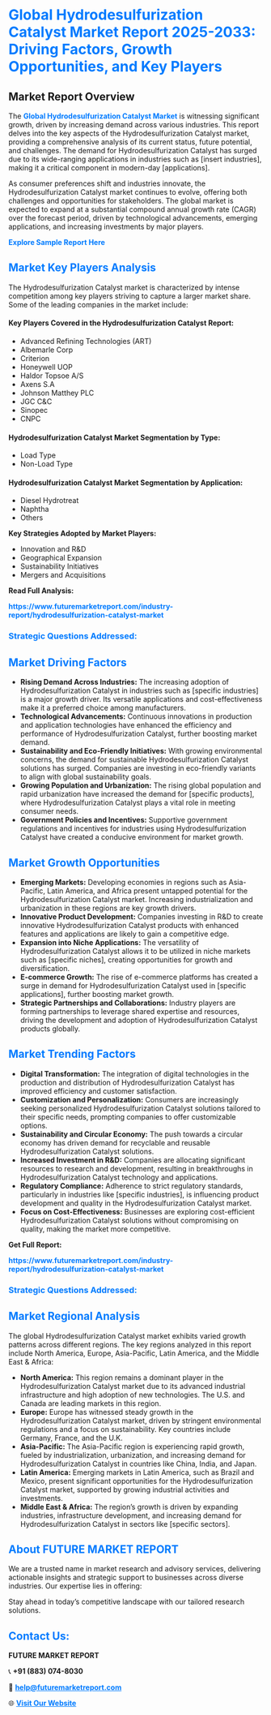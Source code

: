 <h1 style="color: #007BFF;">Global Hydrodesulfurization Catalyst Market Report 2025-2033: Driving Factors, Growth Opportunities, and Key Players</h1>

<section id="overview">
<h2>Market Report Overview</h2>
<p>The <a href="https://www.futuremarketreport.com/industry-report/hydrodesulfurization-catalyst-market" style="color: #007BFF; text-decoration: none;"><strong>Global Hydrodesulfurization Catalyst Market</strong></a> is witnessing significant growth, driven by increasing demand across various industries. This report delves into the key aspects of the Hydrodesulfurization Catalyst market, providing a comprehensive analysis of its current status, future potential, and challenges. The demand for Hydrodesulfurization Catalyst has surged due to its wide-ranging applications in industries such as [insert industries], making it a critical component in modern-day [applications].</p>
<p>As consumer preferences shift and industries innovate, the Hydrodesulfurization Catalyst market continues to evolve, offering both challenges and opportunities for stakeholders. The global market is expected to expand at a substantial compound annual growth rate (CAGR) over the forecast period, driven by technological advancements, emerging applications, and increasing investments by major players.</p>
</section>

<section id="overview">
<p><a href="https://www.futuremarketreport.com/request-sample/reportId=50448" style="color: #007BFF; text-decoration: none;"><strong>Explore Sample Report Here</strong></a></p>
</section>

<section id="key-players">
<h2 style="color: #007BFF;">Market Key Players Analysis</h2>
<p>The Hydrodesulfurization Catalyst market is characterized by intense competition among key players striving to capture a larger market share. Some of the leading companies in the market include:</p>
<h4>Key Players Covered in the Hydrodesulfurization Catalyst Report:</h4>
<ul><li>Advanced Refining Technologies (ART)</li><li>Albemarle Corp</li><li>Criterion</li><li>Honeywell UOP</li><li>Haldor Topsoe A/S</li><li>Axens S.A</li><li>Johnson Matthey PLC</li><li>JGC C&amp;C</li><li>Sinopec</li><li>CNPC</li></ul>
<h4>Hydrodesulfurization Catalyst Market Segmentation by Type:</h4>
<ul><li>Load Type</li><li>Non-Load Type</li></ul>

<h4>Hydrodesulfurization Catalyst Market Segmentation by Application:</h4>
<ul><li>Diesel Hydrotreat</li><li>Naphtha</li><li>Others</li></ul>
<p><strong>Key Strategies Adopted by Market Players:</strong></p>
<ul>
<li>Innovation and R&D</li>
<li>Geographical Expansion</li>
<li>Sustainability Initiatives</li>
<li>Mergers and Acquisitions</li>
</ul>
</section>

<section>
<p><strong>Read Full Analysis: </strong></p><a href="https://www.futuremarketreport.com/industry-report/hydrodesulfurization-catalyst-market" style="color: #007BFF; text-decoration: none;"><strong>https://www.futuremarketreport.com/industry-report/hydrodesulfurization-catalyst-market</strong></a>
<h3 style="color: #007BFF;">Strategic Questions Addressed:</h3>
</section>

<section id="driving-factors">
<h2 style="color: #007BFF;">Market Driving Factors</h2>
<ul>
<li><strong>Rising Demand Across Industries:</strong> The increasing adoption of Hydrodesulfurization Catalyst in industries such as [specific industries] is a major growth driver. Its versatile applications and cost-effectiveness make it a preferred choice among manufacturers.</li>
<li><strong>Technological Advancements:</strong> Continuous innovations in production and application technologies have enhanced the efficiency and performance of Hydrodesulfurization Catalyst, further boosting market demand.</li>
<li><strong>Sustainability and Eco-Friendly Initiatives:</strong> With growing environmental concerns, the demand for sustainable Hydrodesulfurization Catalyst solutions has surged. Companies are investing in eco-friendly variants to align with global sustainability goals.</li>
<li><strong>Growing Population and Urbanization:</strong> The rising global population and rapid urbanization have increased the demand for [specific products], where Hydrodesulfurization Catalyst plays a vital role in meeting consumer needs.</li>
<li><strong>Government Policies and Incentives:</strong> Supportive government regulations and incentives for industries using Hydrodesulfurization Catalyst have created a conducive environment for market growth.</li>
</ul>
</section>

<section id="growth-opportunities">
<h2 style="color: #007BFF;">Market Growth Opportunities</h2>
<ul>
<li><strong>Emerging Markets:</strong> Developing economies in regions such as Asia-Pacific, Latin America, and Africa present untapped potential for the Hydrodesulfurization Catalyst market. Increasing industrialization and urbanization in these regions are key growth drivers.</li>
<li><strong>Innovative Product Development:</strong> Companies investing in R&D to create innovative Hydrodesulfurization Catalyst products with enhanced features and applications are likely to gain a competitive edge.</li>
<li><strong>Expansion into Niche Applications:</strong> The versatility of Hydrodesulfurization Catalyst allows it to be utilized in niche markets such as [specific niches], creating opportunities for growth and diversification.</li>
<li><strong>E-commerce Growth:</strong> The rise of e-commerce platforms has created a surge in demand for Hydrodesulfurization Catalyst used in [specific applications], further boosting market growth.</li>
<li><strong>Strategic Partnerships and Collaborations:</strong> Industry players are forming partnerships to leverage shared expertise and resources, driving the development and adoption of Hydrodesulfurization Catalyst products globally.</li>
</ul>
</section>

<section id="trending-factors">
<h2 style="color: #007BFF;">Market Trending Factors</h2>
<ul>
<li><strong>Digital Transformation:</strong> The integration of digital technologies in the production and distribution of Hydrodesulfurization Catalyst has improved efficiency and customer satisfaction.</li>
<li><strong>Customization and Personalization:</strong> Consumers are increasingly seeking personalized Hydrodesulfurization Catalyst solutions tailored to their specific needs, prompting companies to offer customizable options.</li>
<li><strong>Sustainability and Circular Economy:</strong> The push towards a circular economy has driven demand for recyclable and reusable Hydrodesulfurization Catalyst solutions.</li>
<li><strong>Increased Investment in R&D:</strong> Companies are allocating significant resources to research and development, resulting in breakthroughs in Hydrodesulfurization Catalyst technology and applications.</li>
<li><strong>Regulatory Compliance:</strong> Adherence to strict regulatory standards, particularly in industries like [specific industries], is influencing product development and quality in the Hydrodesulfurization Catalyst market.</li>
<li><strong>Focus on Cost-Effectiveness:</strong> Businesses are exploring cost-efficient Hydrodesulfurization Catalyst solutions without compromising on quality, making the market more competitive.</li>
</ul>
</section>

<section>
<p><strong>Get Full Report: </strong></p><a href="https://www.futuremarketreport.com/industry-report/hydrodesulfurization-catalyst-market" style="color: #007BFF; text-decoration: none;"><strong>https://www.futuremarketreport.com/industry-report/hydrodesulfurization-catalyst-market</strong></a>
<h3 style="color: #007BFF;">Strategic Questions Addressed:</h3>
</section>


<section id="regional-analysis">
<h2 style="color: #007BFF;">Market Regional Analysis</h2>
<p>The global Hydrodesulfurization Catalyst market exhibits varied growth patterns across different regions. The key regions analyzed in this report include North America, Europe, Asia-Pacific, Latin America, and the Middle East & Africa:</p>
<ul>
<li><strong>North America:</strong> This region remains a dominant player in the Hydrodesulfurization Catalyst market due to its advanced industrial infrastructure and high adoption of new technologies. The U.S. and Canada are leading markets in this region.</li>
<li><strong>Europe:</strong> Europe has witnessed steady growth in the Hydrodesulfurization Catalyst market, driven by stringent environmental regulations and a focus on sustainability. Key countries include Germany, France, and the U.K.</li>
<li><strong>Asia-Pacific:</strong> The Asia-Pacific region is experiencing rapid growth, fueled by industrialization, urbanization, and increasing demand for Hydrodesulfurization Catalyst in countries like China, India, and Japan.</li>
<li><strong>Latin America:</strong> Emerging markets in Latin America, such as Brazil and Mexico, present significant opportunities for the Hydrodesulfurization Catalyst market, supported by growing industrial activities and investments.</li>
<li><strong>Middle East & Africa:</strong> The region’s growth is driven by expanding industries, infrastructure development, and increasing demand for Hydrodesulfurization Catalyst in sectors like [specific sectors].</li>
</ul>
</section>

<footer>
<h2 style="color: #007BFF;">About FUTURE MARKET REPORT</h2>
<p>We are a trusted name in market research and advisory services, delivering actionable insights and strategic support to businesses across diverse industries. Our expertise lies in offering:</p>

<p>Stay ahead in today’s competitive landscape with our tailored research solutions.</p>

<h2 style="color: #007BFF;">Contact Us:</h2>
<p><strong>FUTURE MARKET REPORT</strong></p>
<p>📞 <strong>+91 (883) 074-8030</strong></p>
<p>📧 <strong><a href="mailto:help@futuremarketreport.com" style="color: #007BFF;">help@futuremarketreport.com</a></strong></p>
<p>🌐 <strong><a href="https://www.futuremarketreport.com/" style="color: #007BFF;">Visit Our Website</a></strong></p>
</footer>